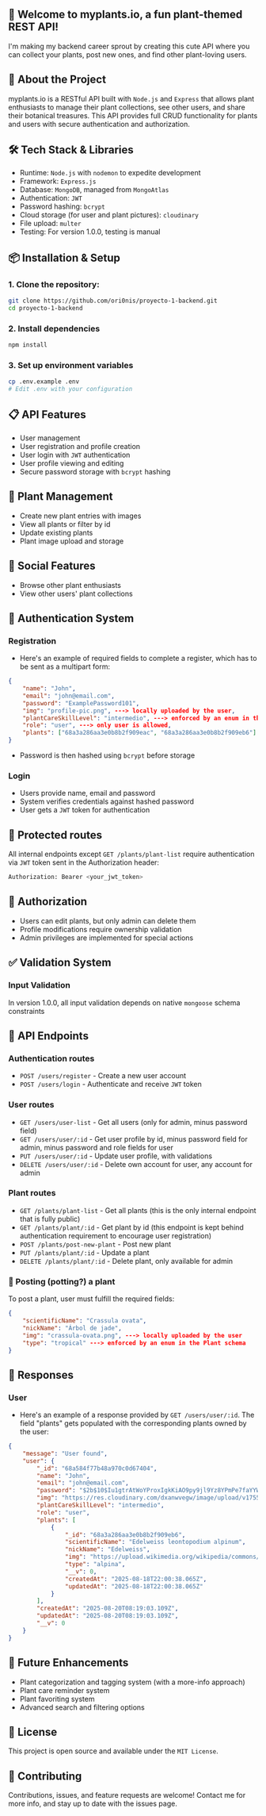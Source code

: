 ## 🌱 Welcome to myplants.io, a fun plant-themed REST API!
I'm making my backend career sprout by creating this cute API where you can collect your plants, post new ones, and find other plant-loving users.

## 🌿 About the Project
myplants.io is a RESTful API built with ``Node.js`` and ``Express`` that allows plant enthusiasts to manage their plant collections, see other users, and share their botanical treasures. This API provides full CRUD functionality for plants and users with secure authentication and authorization.

## 🛠️ Tech Stack & Libraries
- Runtime: ``Node.js`` with ``nodemon`` to expedite development
- Framework: ``Express.js``
- Database: ``MongoDB``, managed from ``MongoAtlas`` 
- Authentication: ``JWT``
- Password hashing: ``bcrypt``
- Cloud storage (for user and plant pictures): ``cloudinary``
- File upload: ``multer``
- Testing: For version 1.0.0, testing is manual

## 📦 Installation & Setup
### 1. Clone the repository:

```bash
git clone https://github.com/ori0nis/proyecto-1-backend.git
cd proyecto-1-backend
```

### 2. Install dependencies

```bash
npm install
```

### 3. Set up environment variables

```bash
cp .env.example .env
# Edit .env with your configuration
```

## 📋 API Features
- User management
- User registration and profile creation
- User login with ``JWT`` authentication
- User profile viewing and editing
- Secure password storage with ``bcrypt`` hashing

## 👔 Plant Management
- Create new plant entries with images
- View all plants or filter by id
- Update existing plants
- Plant image upload and storage

## 📱 Social Features
- Browse other plant enthusiasts
- View other users' plant collections

## 🔐 Authentication System
### Registration
- Here's an example of required fields to complete a register, which has to be sent as a multipart form:

```json
{
	"name": "John",
	"email": "john@email.com",
	"password": "ExamplePassword101",
	"img": "profile-pic.png", ---> locally uploaded by the user,
	"plantCareSkillLevel": "intermedio", ---> enforced by an enum in the User schema,
	"role": "user", ---> only user is allowed,
	"plants": ["68a3a286aa3e0b8b2f909eac", "68a3a286aa3e0b8b2f909eb6"] ---> plant id's can be found in the public plant list. User must send each as a "plants" field in the 	multipart form
}
```

- Password is then hashed using ``bcrypt`` before storage

### Login
- Users provide name, email and password
- System verifies credentials against hashed password
- User gets a ``JWT`` token for authentication

## 🚫 Protected routes
All internal endpoints except ``GET /plants/plant-list`` require authentication via ``JWT`` token sent in the Authorization header:

```bash
Authorization: Bearer <your_jwt_token>
```

## 🔑 Authorization
- Users can edit plants, but only admin can delete them
- Profile modifications require ownership validation
- Admin privileges are implemented for special actions

## ✅ Validation System
### Input Validation
In version 1.0.0, all input validation depends on native ``mongoose`` schema constraints

## 🚀 API Endpoints
### Authentication routes
- ``POST /users/register`` - Create a new user account
- ``POST /users/login`` - Authenticate and receive ``JWT`` token

### User routes
- ``GET /users/user-list`` - Get all users (only for admin, minus password field)
- ``GET /users/user/:id`` - Get user profile by id, minus password field for admin, minus password and role fields for user
- ``PUT /users/user/:id`` - Update user profile, with validations
- ``DELETE /users/user/:id`` - Delete own account for user, any account for admin

### Plant routes
- ``GET /plants/plant-list`` - Get all plants (this is the only internal endpoint that is fully public)
- ``GET /plants/plant/:id`` - Get plant by id (this endpoint is kept behind authentication requirement to encourage user registration)
- ``POST /plants/post-new-plant`` - Post new plant
- ``PUT /plants/plant/:id`` - Update a plant
- ``DELETE /plants/plant/:id`` - Delete plant, only available for admin

### 🌱 Posting (potting?) a plant
To post a plant, user must fulfill the required fields:

```json
{
	"scientificName": "Crassula ovata",
	"nickName": "Árbol de jade",
	"img": "crassula-ovata.png", ---> locally uploaded by the user
	"type": "tropical" ---> enforced by an enum in the Plant schema
}
```

## 📢 Responses
### User
- Here's an example of a response provided by ``GET /users/user/:id``. The field "plants" gets populated with the corresponding plants owned by the user:

```json
{
	"message": "User found",
	"user": {
		"_id": "68a584f77b48a970c0d67404",
		"name": "John",
		"email": "john@email.com",
		"password": "$2b$10$Iu1gtrAtWoYProxIgkKiAO9py9jl9Yz8YPmPe7faYYWDw982EePlu",
		"img": "https://res.cloudinary.com/dxanwvegw/image/upload/v1755677929/myplants.io/s2mpclzlekfgbigtofuf.png",
		"plantCareSkillLevel": "intermedio",
		"role": "user",
		"plants": [
			{
				"_id": "68a3a286aa3e0b8b2f909eb6",
				"scientificName": "Edelweiss leontopodium alpinum",
				"nickName": "Edelweiss",
				"img": "https://upload.wikimedia.org/wikipedia/commons/0/0e/Leontopodium_alpinum_%28Edelweiss%29.jpg",
				"type": "alpina",
				"__v": 0,
				"createdAt": "2025-08-18T22:00:38.065Z",
				"updatedAt": "2025-08-18T22:00:38.065Z"
			}
		],
		"createdAt": "2025-08-20T08:19:03.109Z",
		"updatedAt": "2025-08-20T08:19:03.109Z",
		"__v": 0
	}
}
```

## 🌟 Future Enhancements
- Plant categorization and tagging system (with a more-info approach)
- Plant care reminder system
- Plant favoriting system
- Advanced search and filtering options

## 📄 License
This project is open source and available under the ``MIT License``.

## 🤝 Contributing
Contributions, issues, and feature requests are welcome! Contact me for more info, and stay up to date with the issues page.


